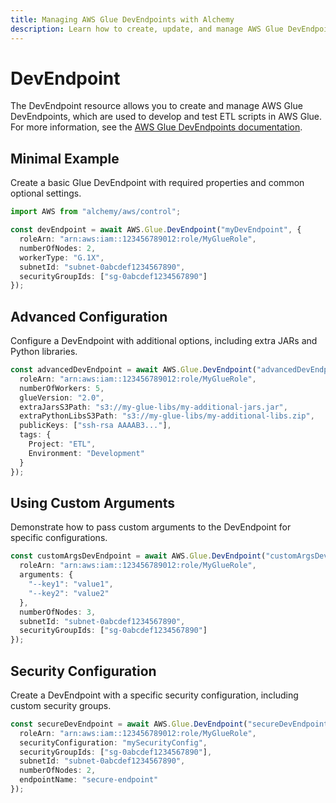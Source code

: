 ```yaml
---
title: Managing AWS Glue DevEndpoints with Alchemy
description: Learn how to create, update, and manage AWS Glue DevEndpoints using Alchemy Cloud Control.
---
```


# DevEndpoint

The DevEndpoint resource allows you to create and manage AWS Glue DevEndpoints, which are used to develop and test ETL scripts in AWS Glue. For more information, see the [AWS Glue DevEndpoints documentation](https://docs.aws.amazon.com/glue/latest/userguide/).

## Minimal Example

Create a basic Glue DevEndpoint with required properties and common optional settings.

```ts
import AWS from "alchemy/aws/control";

const devEndpoint = await AWS.Glue.DevEndpoint("myDevEndpoint", {
  roleArn: "arn:aws:iam::123456789012:role/MyGlueRole",
  numberOfNodes: 2,
  workerType: "G.1X",
  subnetId: "subnet-0abcdef1234567890",
  securityGroupIds: ["sg-0abcdef1234567890"]
});
```

## Advanced Configuration

Configure a DevEndpoint with additional options, including extra JARs and Python libraries.

```ts
const advancedDevEndpoint = await AWS.Glue.DevEndpoint("advancedDevEndpoint", {
  roleArn: "arn:aws:iam::123456789012:role/MyGlueRole",
  numberOfWorkers: 5,
  glueVersion: "2.0",
  extraJarsS3Path: "s3://my-glue-libs/my-additional-jars.jar",
  extraPythonLibsS3Path: "s3://my-glue-libs/my-additional-libs.zip",
  publicKeys: ["ssh-rsa AAAAB3..."],
  tags: {
    Project: "ETL",
    Environment: "Development"
  }
});
```

## Using Custom Arguments

Demonstrate how to pass custom arguments to the DevEndpoint for specific configurations.

```ts
const customArgsDevEndpoint = await AWS.Glue.DevEndpoint("customArgsDevEndpoint", {
  roleArn: "arn:aws:iam::123456789012:role/MyGlueRole",
  arguments: {
    "--key1": "value1",
    "--key2": "value2"
  },
  numberOfNodes: 3,
  subnetId: "subnet-0abcdef1234567890",
  securityGroupIds: ["sg-0abcdef1234567890"]
});
```

## Security Configuration

Create a DevEndpoint with a specific security configuration, including custom security groups.

```ts
const secureDevEndpoint = await AWS.Glue.DevEndpoint("secureDevEndpoint", {
  roleArn: "arn:aws:iam::123456789012:role/MyGlueRole",
  securityConfiguration: "mySecurityConfig",
  securityGroupIds: ["sg-0abcdef1234567890"],
  subnetId: "subnet-0abcdef1234567890",
  numberOfNodes: 2,
  endpointName: "secure-endpoint"
});
```